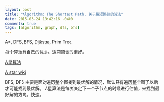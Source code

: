 ```yaml
---
layout: post
title: "Algorithm: The Shortest Path, 关于最短路径的算法"
date: 2015-03-24 13:42:16 -0400
comments: true
tags: [algorithm, graph, dfs, bfs]
---
```


A*, DFS, BFS, Dijkstra, Prim Tree.

每个算法有自己的优劣。这两篇谈的挺好。

<!--more-->

[A星算法](http://zhidao.baidu.com/question/513691934.html)

[A star wiki](http://zh.wikipedia.org/wiki/A\*%E6%90%9C%E5%AF%BB%E7%AE%97%E6%B3%95)

BFS, DFS 主要是面对遍历整个图找到最优解的情况，默认只有遍历整个图了以后才可能找到最优解。
A星算法是每次决定下一个子节点的时候进行估值，来找到最好解的方向。快速。
